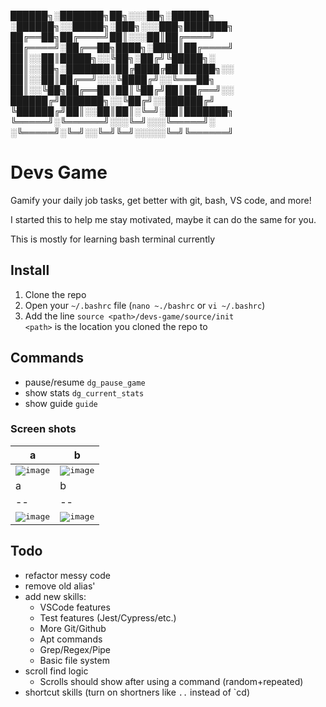 
██████╗░███████╗██╗░░░██╗░██████╗  ░██████╗░░█████╗░███╗░░░███╗███████╗
██╔══██╗██╔════╝██║░░░██║██╔════╝  ██╔════╝░██╔══██╗████╗░████║██╔════╝
██║░░██║█████╗░░╚██╗░██╔╝╚█████╗░  ██║░░██╗░███████║██╔████╔██║█████╗░░
██║░░██║██╔══╝░░░╚████╔╝░░╚═══██╗  ██║░░╚██╗██╔══██║██║╚██╔╝██║██╔══╝░░
██████╔╝███████╗░░╚██╔╝░░██████╔╝  ╚██████╔╝██║░░██║██║░╚═╝░██║███████╗
╚═════╝░╚══════╝░░░╚═╝░░░╚═════╝░  ░╚═════╝░╚═╝░░╚═╝╚═╝░░░░░╚═╝╚══════╝
# Devs Game
Gamify your daily job tasks, get better with git, bash, VS code, and more!

I started this to help me stay motivated, maybe it can do the same for you.

This is mostly for learning bash terminal currently

## Install
1. Clone the repo
2. Open your `~/.bashrc` file (`nano ~./bashrc` or `vi ~/.bashrc`)
3. Add the line `source <path>/devs-game/source/init` <br>
`<path>` is the location you cloned the repo to

## Commands
- pause/resume `dg_pause_game`
- show stats `dg_current_stats`
- show guide `guide`

### Screen shots
a|b|
--|--|
<kbd> ![image](https://user-images.githubusercontent.com/87285224/162610212-24e08a9d-3154-4f65-8dc2-5758d3596957.png)</kbd>|<kbd>![image](https://user-images.githubusercontent.com/87285224/162609655-0e5f2275-6aa6-430b-ab8c-9e6fe822f975.png)</kbd>|
a|b|
--|--|
<kbd>![image](https://user-images.githubusercontent.com/87285224/162610812-183661f1-d194-4bdd-8237-5eadd1530251.png)</kbd>|<kbd>![image](https://user-images.githubusercontent.com/87285224/162614733-6fafe1b4-1de8-4e4d-9e79-20fa2dfce1f5.png)</kbd>|


## Todo
- refactor messy code
- remove old alias'
- add new skills:
  - VSCode features
  - Test features (Jest/Cypress/etc.)
  - More Git/Github
  - Apt commands
  - Grep/Regex/Pipe
  - Basic file system
- scroll find logic
  - Scrolls should show after using a command (random+repeated)
- shortcut skills (turn on shortners like `..` instead of `cd)
